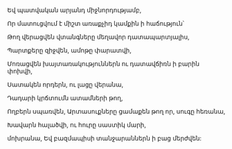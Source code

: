 Եվ պատվական արյանդ միջնորդությամբ,


Որ մատուցվում է միշտ առաքչիդ կամքին ի հաճություն՝


Թող վերացվեն վտանգները մեղավոր դատապարտյալիս,


Պարտքերը զիջվեն, ամոթը փարատվի,


Մոռացվեն խայտառակություններն ու դատավճիռն ի բարին փոխվի,


Սատակեն որդերն, ու լացը վերանա,


Դադարի կրճտումն ատամների թող,


Ողբերն սպառվեն, Արտասուքները ցամաքեն թող որ, սուգը հեռանա,


Խավարն հալածվի, ու հուրը սաստիկ մարի,


մոխրանա, Եվ բազմապիսի տանջարաններն ի բաց մերժվեն: